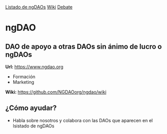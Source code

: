 <link rel="stylesheet" href="/assets/css/styles.css">
<div class="scrollmenu">
  <a href="#home">Listado de ngDAOs</a>
  <a href="#news">Wiki</a>
  <a href="#contact">Debate</a>
</div>

# ngDAO

## DAO de apoyo a otras DAOs sin ánimo de lucro o ngDAOs

**Url:** <https://www.ngdao.org>

* Formación
* Marketing

**Wiki:** <https://github.com/NGDAOorg/ngdao/wiki>

## ¿Cómo ayudar?

* Habla sobre nosotros y colabora con las DAOs que aparecen en el lsistado de ngDAOs

